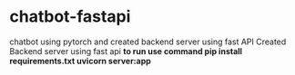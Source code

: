 # chatbot-fastapi
chatbot using pytorch and created backend server using fast API
Created Backend server using fast api <b>
to run use command <b>
pip install requirements.txt <b>
uvicorn server:app 
<b>
